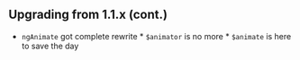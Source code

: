 ##  Upgrading from 1.1.x (cont.)

*    `ngAnimate` got complete rewrite
    *    `$animator` is no more
    *    `$animate` is here to save the day
